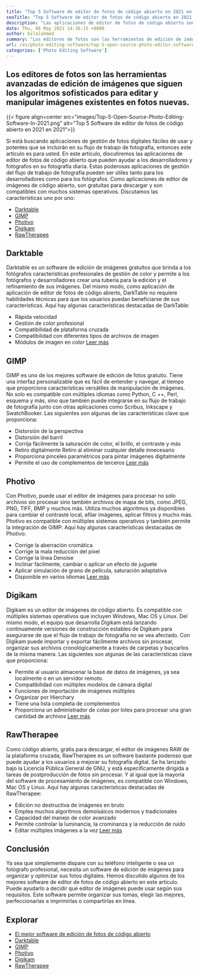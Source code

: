 ```yaml
---
title: "Top 5 Software de editor de fotos de código abierto en 2021 en 2021" 
seoTitle: "Top 5 Software de editor de fotos de código abierto en 2021 en 2021" 
description: "Las aplicaciones de editor de fotos de código abierto son las herramientas avanzadas de edición de imágenes que siguen los sofisticados algoritmos para editar y manipular imágenes en nuevas fotos." 
date: Thu, 06 May 2021 14:36:15 +0000
author: bilalahmed
summary: "Los editores de fotos son las herramientas de edición de imágenes avanzadas que siguen los algoritmos sofisticados para editar y manipular imágenes existentes en fotos nuevas." 
url: /es/photo-editing-software/top-5-open-source-photo-editor-software-in-2021/
categories: ['Photo Editing Software']
---
```


## Los editores de fotos son las herramientas avanzadas de edición de imágenes que siguen los algoritmos sofisticados para editar y manipular imágenes existentes en fotos nuevas.

{{< figure align=center src="images/Top-5-Open-Source-Photo-Editing-Software-In-2021.png" alt="Top 5 Software de editor de fotos de código abierto en 2021 en 2021">}}

Si está buscando aplicaciones de gestión de fotos digitales fáciles de usar y potentes que se incluirán en su flujo de trabajo de fotografía, entonces este artículo es para usted. En este artículo, discutiremos las aplicaciones de editor de fotos de código abierto que pueden ayudar a los desarrolladores y fotógrafos en su fotografía diaria. Estas poderosas aplicaciones de gestión del flujo de trabajo de fotografía pueden ser útiles tanto para los desarrolladores como para los fotógrafos. Como aplicaciones de editor de imágenes de código abierto, son gratuitas para descargar y son compatibles con muchos sistemas operativos. Discutamos las características uno por uno:
  * [Darktable][1]
  * [GIMP][2]
  * [Photivo][3]
  * [Digikam][4]
  * [RawTherapee][5]

## Darktable
Darktable es un software de edición de imágenes gratuitos que brinda a los fotógrafos características profesionales de gestión de color y permite a los fotógrafos y desarrolladores crear una tubería para la edición y el refinamiento de sus imágenes. Del mismo modo, como aplicación de aplicación de editor de fotos de código abierto, DarkTable no requiere habilidades técnicas para que los usuarios puedan beneficiarse de sus características. Aquí hay algunas características destacadas de DarkTable:
  * Rápida velocidad
  * Gestión de color profesional
  * Compatibilidad de plataforma cruzada
  * Compatibilidad con diferentes tipos de archivos de imagen
  * Módulos de imagen en color
[Leer más][6]

## GIMP
GIMP es uno de los mejores software de edición de fotos gratuito. Tiene una interfaz personalizable que es fácil de entender y navegar, al tiempo que proporciona características versátiles de manipulación de imágenes. No solo es compatible con múltiples idiomas como Python, C ++, Perl, esquema y más, sino que también puede integrarse en su flujo de trabajo de fotografía junto con otras aplicaciones como Scribus, Inkscape y SwatchBooker. Las siguientes son algunas de las características clave que proporciona:
  * Distorsión de la perspectiva
  * Distorsión del barril
  * Corrija fácilmente la saturación de color, el brillo, el contraste y más
  * Retiro digitalmente Retiro al eliminar cualquier detalle innecesario
  * Proporciona pinceles paramétricos para pintar imágenes digitalmente
  * Permite el uso de complementos de terceros
[Leer más][7]

## Photivo
Con Photivo, puede usar el editor de imágenes para procesar no solo archivos sin procesar sino también archivos de mapa de bits, como JPEG, PNG, TIFF, BMP y muchos más. Utiliza muchos algoritmos ya disponibles para cambiar el contraste local, afilar imágenes, aplicar filtros y mucho más. Photivo es compatible con múltiples sistemas operativos y también permite la integración de GIMP. Aquí hay algunas características destacadas de Photivo:
  * Corrige la aberración cromática
  * Corrige la mala reducción del píxel
  * Corrige la línea Denoise
  * Inclinar fácilmente, cambiar o aplicar un efecto de juguete
  * Aplicar simulación de grano de película, saturación adaptativa
  * Disponible en varios idiomas
[Leer más][8]

## Digikam
Digikam es un editor de imágenes de código abierto. Es compatible con múltiples sistemas operativos que incluyen Windows, Mac OS y Linux. Del mismo modo, el equipo que desarrolla Digikam está lanzando continuamente versiones de construcción estables de Digikam para asegurarse de que el flujo de trabajo de fotografía no se vea afectado. Con Digikam puede importar y exportar fácilmente archivos sin procesar, organizar sus archivos cronológicamente a través de carpetas y buscarlos de la misma manera. Las siguientes son algunas de las características clave que proporciona:
  * Permite al usuario almacenar la base de datos de imágenes, ya sea localmente o en un servidor remoto.
  * Compatibilidad con múltiples modelos de cámara digital
  * Funciones de importación de imágenes múltiples
  * Organizar por Hierchary
  * Tiene una lista completa de complementos
  * Proporciona un administrador de colas por lotes para procesar una gran cantidad de archivos
[Leer más][9]

## RawTherapee
Como código abierto, gratis para descargar, el editor de imágenes RAW de la plataforma cruzada, RawTherapee es un software bastante poderoso que puede ayudar a los usuarios a mejorar su fotografía digital. Se ha lanzado bajo la Licencia Pública General de GNU, y está específicamente dirigida a tareas de postproducción de fotos sin procesar. Y al igual que la mayoría del software de procesamiento de imágenes, es compatible con Windows, Mac OS y Linux. Aquí hay algunas características destacadas de RawTherapee:
  * Edición no destructiva de imágenes en bruto
  * Emplea muchos algoritmos demoisáicos modernos y tradicionales
  * Capacidad del manejo de color avanzado
  * Permite controlar la luminancia, la crominanza y la reducción de ruido
  * Editar múltiples imágenes a la vez
[Leer más][10]

## Conclusión
Ya sea que simplemente dispare con su teléfono inteligente o sea un fotógrafo profesional, necesita un software de edición de imágenes para organizar y optimizar sus fotos digitales. Hemos discutido algunos de los mejores software de editor de fotos de código abierto en este artículo. Puede ayudarlo a decidir qué editor de imágenes puede usar según sus requisitos. Este software permite organizar sus tomas, elegir las mejores, perfeccionarlas e imprimirlas o compartirlas en línea.

## Explorar
  * [El mejor software de edición de fotos de código abierto][11]
  * [Darktable][6]
  * [GIMP][7]
  * [Photivo][8]
  * [Digikam][9]
  * [RawTherapee][10]

  
[1]: #darktable
[2]: #gimp
[3]: #photivo
[4]: #digikam
[5]: #rawtherapee
[6]: https://products.containerize.com/photo-editing-software/darktable
[7]: https://products.containerize.com/photo-editing-software/gimp
[8]: https://products.containerize.com/photo-editing-software/photivo
[9]: https://products.containerize.com/photo-editing-software/digikam
[10]: https://products.containerize.com/photo-editing-software/rawtherapee
[11]: https://products.containerize.com/photo-editing-software
